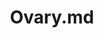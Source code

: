 ---
title: Ovary.md
release_version: v1.2
model_type: asct-b
description: '[Anatomical Structures, Cell Types, plus Biomarkers (ASCT+B) tables](https://hubmapconsortium.github.io/ccf/pages/ccf-anatomical-structures.html) aim to capture the nested *part_of* structure of anatomical human body parts, the typology of cells, and biomarkers used to identify cell types. The tables are authored and reviewed by an international team of experts.'
creators:
  - 0000-0003-1980-6840
  - 0000-0003-4503-8494
  - 0000-0001-7840-4695
project_leads:
  - 0000-0002-3321-6137
reviewers:
  - 0000-0002-6951-2923
  - 0000-0001-7655-4833
creation_date: 2022-05-06T00:00:00
license: CC BY 4.0
publisher:  HuBMAP 
funder:  National Institutes of Health 
award_number:  OT2OD026671 
hubmap_id:  HBM825.SJZF.445 
datatable: asct-b_vh_ovary.csv
doi: https://doi.org/10.48539/HBM825.SJZF.445
---